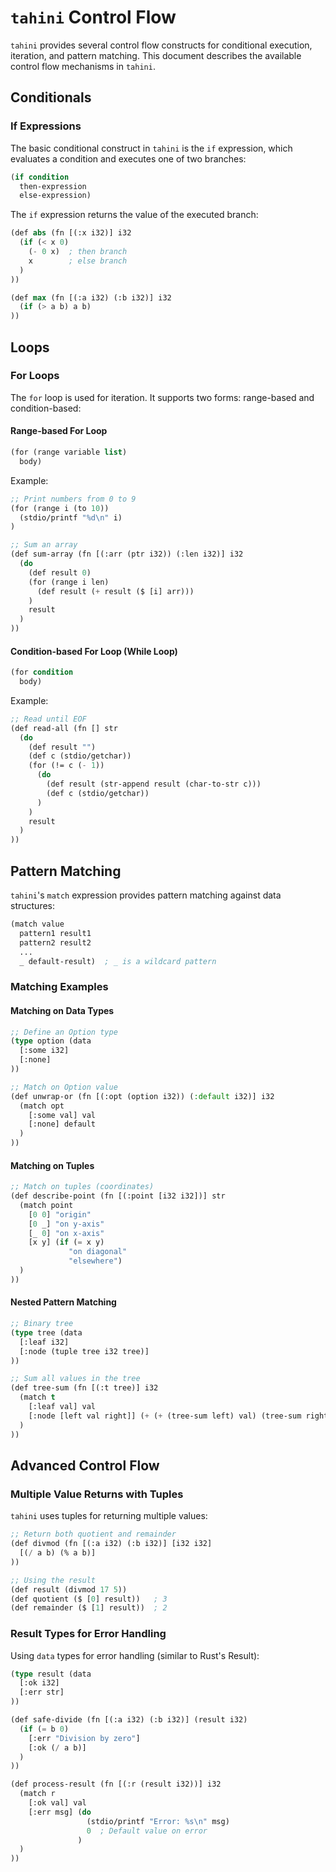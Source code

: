 # `tahini` Control Flow

`tahini` provides several control flow constructs for conditional execution, iteration, and pattern matching. This
document describes the available control flow mechanisms in `tahini`.

## Conditionals

### If Expressions

The basic conditional construct in `tahini` is the `if` expression, which evaluates a condition and executes one of two
branches:

```lisp
(if condition
  then-expression
  else-expression)
```

The `if` expression returns the value of the executed branch:

```lisp
(def abs (fn [(:x i32)] i32
  (if (< x 0)
    (- 0 x)  ; then branch
    x        ; else branch
  )
))

(def max (fn [(:a i32) (:b i32)] i32
  (if (> a b) a b)
))
```

## Loops

### For Loops

The `for` loop is used for iteration. It supports two forms: range-based and condition-based:

#### Range-based For Loop

```lisp
(for (range variable list)
  body)
```

Example:

```lisp
;; Print numbers from 0 to 9
(for (range i (to 10))
  (stdio/printf "%d\n" i)
)

;; Sum an array
(def sum-array (fn [(:arr (ptr i32)) (:len i32)] i32
  (do
    (def result 0)
    (for (range i len)
      (def result (+ result ($ [i] arr)))
    )
    result
  )
))
```

#### Condition-based For Loop (While Loop)

```lisp
(for condition
  body)
```

Example:

```lisp
;; Read until EOF
(def read-all (fn [] str
  (do
    (def result "")
    (def c (stdio/getchar))
    (for (!= c (- 1))
      (do
        (def result (str-append result (char-to-str c)))
        (def c (stdio/getchar))
      )
    )
    result
  )
))
```

## Pattern Matching

`tahini`'s `match` expression provides pattern matching against data structures:

```lisp
(match value
  pattern1 result1
  pattern2 result2
  ...
  _ default-result)  ; _ is a wildcard pattern
```

### Matching Examples

#### Matching on Data Types

```lisp
;; Define an Option type
(type option (data
  [:some i32]
  [:none]
))

;; Match on Option value
(def unwrap-or (fn [(:opt (option i32)) (:default i32)] i32
  (match opt
    [:some val] val
    [:none] default
  )
))
```

#### Matching on Tuples

```lisp
;; Match on tuples (coordinates)
(def describe-point (fn [(:point [i32 i32])] str
  (match point
    [0 0] "origin"
    [0 _] "on y-axis"
    [_ 0] "on x-axis"
    [x y] (if (= x y)
             "on diagonal"
             "elsewhere")
  )
))
```

#### Nested Pattern Matching

```lisp
;; Binary tree
(type tree (data
  [:leaf i32]
  [:node (tuple tree i32 tree)]
))

;; Sum all values in the tree
(def tree-sum (fn [(:t tree)] i32
  (match t
    [:leaf val] val
    [:node [left val right]] (+ (+ (tree-sum left) val) (tree-sum right))
  )
))
```

## Advanced Control Flow

### Multiple Value Returns with Tuples

`tahini` uses tuples for returning multiple values:

```lisp
;; Return both quotient and remainder
(def divmod (fn [(:a i32) (:b i32)] [i32 i32]
  [(/ a b) (% a b)]
))

;; Using the result
(def result (divmod 17 5))
(def quotient ($ [0] result))   ; 3
(def remainder ($ [1] result))  ; 2
```

### Result Types for Error Handling

Using `data` types for error handling (similar to Rust's Result):

```lisp
(type result (data
  [:ok i32]
  [:err str]
))

(def safe-divide (fn [(:a i32) (:b i32)] (result i32)
  (if (= b 0)
    [:err "Division by zero"]
    [:ok (/ a b)]
  )
))

(def process-result (fn [(:r (result i32))] i32
  (match r
    [:ok val] val
    [:err msg] (do
                 (stdio/printf "Error: %s\n" msg)
                 0  ; Default value on error
               )
  )
))
```
